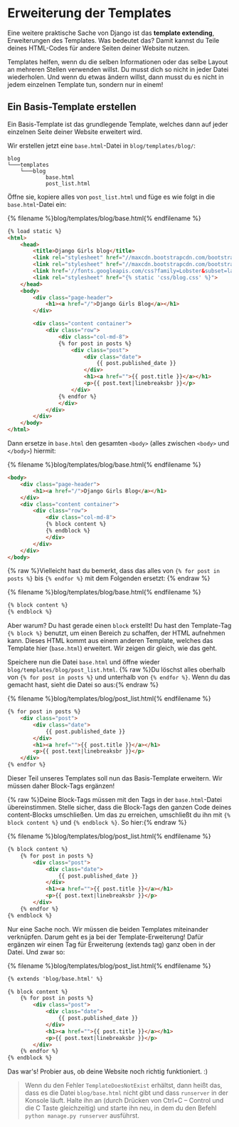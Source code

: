 # Erweiterung der Templates

Eine weitere praktische Sache von Django ist das **template extending**, Erweiterungen des Templates. Was bedeutet das? Damit kannst du Teile deines HTML-Codes für andere Seiten deiner Website nutzen.

Templates helfen, wenn du die selben Informationen oder das selbe Layout an mehreren Stellen verwenden willst. Du musst dich so nicht in jeder Datei wiederholen. Und wenn du etwas ändern willst, dann musst du es nicht in jedem einzelnen Template tun, sondern nur in einem!

## Ein Basis-Template erstellen

Ein Basis-Template ist das grundlegende Template, welches dann auf jeder einzelnen Seite deiner Website erweitert wird.

Wir erstellen jetzt eine `base.html`-Datei in `blog/templates/blog/`:

    blog
    └───templates
        └───blog
                base.html
                post_list.html
    

Öffne sie, kopiere alles von `post_list.html` und füge es wie folgt in die `base.html`-Datei ein:

{% filename %}blog/templates/blog/base.html{% endfilename %}

```html
{% load static %}
<html>
    <head>
        <title>Django Girls blog</title>
        <link rel="stylesheet" href="//maxcdn.bootstrapcdn.com/bootstrap/3.2.0/css/bootstrap.min.css">
        <link rel="stylesheet" href="//maxcdn.bootstrapcdn.com/bootstrap/3.2.0/css/bootstrap-theme.min.css">
        <link href='//fonts.googleapis.com/css?family=Lobster&subset=latin,latin-ext' rel='stylesheet' type='text/css'>
        <link rel="stylesheet" href="{% static 'css/blog.css' %}">
    </head>
    <body>
        <div class="page-header">
            <h1><a href="/">Django Girls Blog</a></h1>
        </div>

        <div class="content container">
            <div class="row">
                <div class="col-md-8">
                {% for post in posts %}
                    <div class="post">
                        <div class="date">
                            {{ post.published_date }}
                        </div>
                        <h1><a href="">{{ post.title }}</a></h1>
                        <p>{{ post.text|linebreaksbr }}</p>
                    </div>
                {% endfor %}
                </div>
            </div>
        </div>
    </body>
</html>
```

Dann ersetze in `base.html` den gesamten `<body>` (alles zwischen `<body>` und `</body>`) hiermit:

{% filename %}blog/templates/blog/base.html{% endfilename %}

```html
<body>
    <div class="page-header">
        <h1><a href="/">Django Girls Blog</a></h1>
    </div>
    <div class="content container">
        <div class="row">
            <div class="col-md-8">
            {% block content %}
            {% endblock %}
            </div>
        </div>
    </div>
</body>
```

{% raw %}Vielleicht hast du bemerkt, dass das alles von `{% for post in posts %}` bis `{% endfor %}` mit dem Folgenden ersetzt: {% endraw %}

{% filename %}blog/templates/blog/base.html{% endfilename %}

```html
{% block content %}
{% endblock %}
```

Aber warum? Du hast gerade einen `block` erstellt! Du hast den Template-Tag `{% block %}` benutzt, um einen Bereich zu schaffen, der HTML aufnehmen kann. Dieses HTML kommt aus einem anderen Template, welches das Template hier (`base.html`) erweitert. Wir zeigen dir gleich, wie das geht.

Speichere nun die Datei `base.html` und öffne wieder `blog/templates/blog/post_list.html`. {% raw %}Du löschst alles oberhalb von `{% for post in posts %}` und unterhalb von `{% endfor %}`. Wenn du das gemacht hast, sieht die Datei so aus:{% endraw %}

{% filename %}blog/templates/blog/post_list.html{% endfilename %}

```html
{% for post in posts %}
    <div class="post">
        <div class="date">
            {{ post.published_date }}
        </div>
        <h1><a href="">{{ post.title }}</a></h1>
        <p>{{ post.text|linebreaksbr }}</p>
    </div>
{% endfor %}
```

Dieser Teil unseres Templates soll nun das Basis-Template erweitern. Wir müssen daher Block-Tags ergänzen!

{% raw %}Deine Block-Tags müssen mit den Tags in der `base.html`-Datei übereinstimmen. Stelle sicher, dass die Block-Tags den ganzen Code deines content-Blocks umschließen. Um das zu erreichen, umschließt du ihn mit `{% block content %}` und `{% endblock %}`. So hier:{% endraw %}

{% filename %}blog/templates/blog/post_list.html{% endfilename %}

```html
{% block content %}
    {% for post in posts %}
        <div class="post">
            <div class="date">
                {{ post.published_date }}
            </div>
            <h1><a href="">{{ post.title }}</a></h1>
            <p>{{ post.text|linebreaksbr }}</p>
        </div>
    {% endfor %}
{% endblock %}
```

Nur eine Sache noch. Wir müssen die beiden Templates miteinander verknüpfen. Darum geht es ja bei der Template-Erweiterung! Dafür ergänzen wir einen Tag für Erweiterung (extends tag) ganz oben in der Datei. Und zwar so:

{% filename %}blog/templates/blog/post_list.html{% endfilename %}

```html
{% extends 'blog/base.html' %}

{% block content %}
    {% for post in posts %}
        <div class="post">
            <div class="date">
                {{ post.published_date }}
            </div>
            <h1><a href="">{{ post.title }}</a></h1>
            <p>{{ post.text|linebreaksbr }}</p>
        </div>
    {% endfor %}
{% endblock %}
```

Das war's! Probier aus, ob deine Website noch richtig funktioniert. :)

> Wenn du den Fehler `TemplateDoesNotExist` erhältst, dann heißt das, dass es die Datei `blog/base.html` nicht gibt und dass `runserver` in der Konsole läuft. Halte ihn an (durch Drücken von Ctrl+C – Control und die C Taste gleichzeitig) und starte ihn neu, in dem du den Befehl `python manage.py runserver` ausführst.